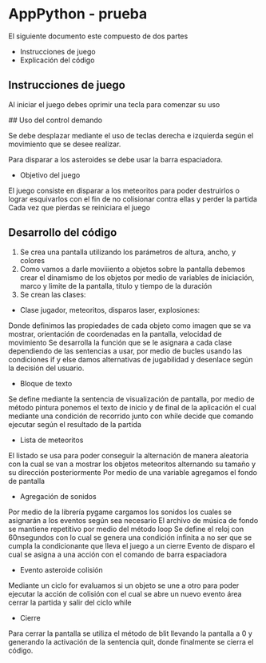 # AppPython - prueba

El siguiente documento este compuesto de dos partes

* Instrucciones de juego
* Explicación del código

## Instrucciones de juego

Al iniciar el juego debes oprimir una tecla para comenzar su uso

*##* Uso del control demando

Se debe desplazar mediante el uso de teclas derecha e izquierda según el movimiento que se desee realizar.

Para disparar a los asteroides se debe usar la barra espaciadora.

* Objetivo del juego

El juego consiste en disparar a los meteoritos para poder destruirlos o lograr esquivarlos con el fin de no colisionar contra ellas y perder la partida
Cada vez que pierdas se reiniciara el juego

## Desarrollo del código

1. Se crea una pantalla utilizando los parámetros de altura, ancho, y colores
2. Como vamos a darle moviiiento a objetos sobre la pantalla debemos crear el dinamismo de los objetos por medio de variables de iniciación, marco y limite de la pantalla, titulo y tiempo de la duración
3. Se crean las clases:

* Clase jugador, meteoritos, disparos laser, explosiones:

Donde definimos las propiedades de cada objeto como imagen que se va mostrar, orientación de coordenadas en la pantalla, velocidad de movimiento
Se desarrolla la función que se le asignara a cada clase dependiendo de las sentencias a usar, por medio de bucles usando las condiciones if y else damos alternativas de jugabilidad y desenlace según la decisión del usuario.

* Bloque de texto

Se define mediante la sentencia de visualización de pantalla, por medio de método pintura ponemos el texto de inicio y de final de la aplicación el cual mediante una condición de recorrido junto con while decide que comando ejecutar según el resultado de la partida

* Lista de meteoritos

El listado se usa para poder conseguir la alternación de manera aleatoria con la cual se van a mostrar los objetos meteoritos alternando su tamaño y su dirección posteriormente
Por medio de una variable agregamos el fondo de pantalla

* Agregación de sonidos

Por medio de la librería pygame cargamos los sonidos los cuales se asignarán a los eventos según sea necesario
El archivo de música de fondo se mantiene repetitivo por medio del método loop
Se define el reloj con 60nsegundos con lo cual se genera una condición infinita a no ser que se cumpla la condicionante que lleva el juego a un cierre
Evento de disparo el cual se asigna a una acción con el comando de barra espaciadora

* Evento asteroide colisión

Mediante un ciclo for evaluamos si un objeto se une a otro para poder ejecutar la acción de colisión con el cual se abre un nuevo evento área cerrar la partida y salir del ciclo while

* Cierre

Para cerrar la pantalla se utiliza el método de blit llevando la pantalla a 0 y generando la activación de la sentencia quit, donde finalmente se cierra el código.
